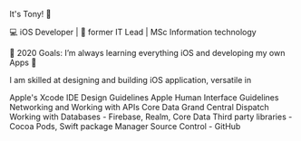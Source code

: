 It's Tony! 👋

💻 iOS Developer | 🧰 former IT Lead | MSc Information technology

🥅 2020 Goals: I’m always learning everything iOS and developing my own Apps 🤣

I am skilled at designing and building iOS application, versatile in 

Apple's Xcode IDE
Design Guidelines
Apple Human Interface Guidelines
Networking and Working with APIs
Core Data
Grand Central Dispatch
Working with Databases - Firebase, Realm, Core Data
Third party libraries - Cocoa Pods, Swift package Manager
Source Control - GitHub




